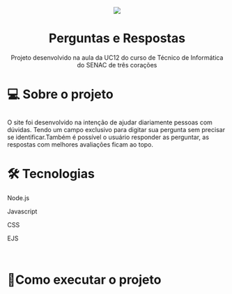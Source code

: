 <p align="center">

<img src="https://i.ibb.co/SsDPcS7/Logomarca-feminina-gr-fica-ilustra-o-de-comunica-o.png">

</p>

<h1 align="center">Perguntas e Respostas</h1>

<p align="center">Projeto desenvolvido na aula da UC12 do curso de Técnico de Informática do SENAC de três corações</p>

<h1><p align="label">💻 Sobre o projeto</p></h1>

<p> O site foi desenvolvido na intenção de ajudar diariamente pessoas com dúvidas. Tendo um campo exclusivo para digitar sua pergunta sem precisar se identificar.Também é possível o usuário responder as perguntar, as respostas com melhores avaliações ficam ao topo.</p>

<h1>🛠 Tecnologias</h1>

Node.js<br>

Javascript<br>

CSS<br>

EJS<br>

 

<h1>🚀Como executar o projeto</h1>






